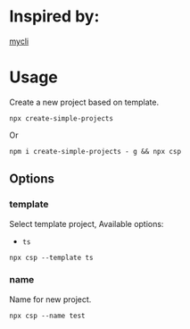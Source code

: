 # Inspired by:

[mycli](https://github.com/pongsatt/mycli)

# Usage

Create a new project based on template.

`npx create-simple-projects`

Or

`npm i create-simple-projects - g && npx csp`

## Options

### template

Select template project, Available options:

- `ts`

`npx csp --template ts`

### name

Name for new project.

`npx csp --name test`
